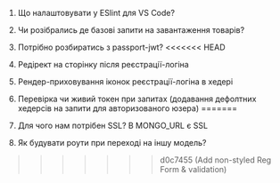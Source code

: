 1. Що налаштовувати у ESlint для VS Code?
2. Чи розібрались де базові запити на завантаження товарів?
3. Потрібно розбиратись з passport-jwt?
<<<<<<< HEAD

4. Редірект на сторінку після реєстрації-логіна
5. Рендер-приховування іконок реєстрації-логіна в хедері
6. Перевірка чи живий токен при запитах (додавання дефолтних хедерсів на запити для авторизованого юзера) 
=======
4. Для чого нам потрібен SSL? В MONGO_URL є SSL
5. Як будувати роути при переході на іншу модель?
>>>>>>> d0c7455 (Add non-styled Reg Form & validation)
